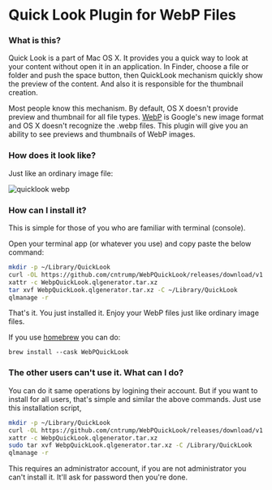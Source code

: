 Quick Look Plugin for WebP Files
================================

### What is this?

  Quick Look is a part of Mac OS X. It provides you a quick way
  to look at your content without open it in an application.
  In Finder, choose a file or folder and push the space button, then QuickLook
  mechanism quickly show the preview of the content. And also it is responsible
  for the thumbnail creation.

  Most people know this mechanism. By default, OS X doesn't provide preview and
  thumbnail for all file types. [WebP](https://developers.google.com/speed/webp/) is Google's new image format and OS X
  doesn't recognize the .webp files. This plugin will give you an ability to
  see previews and thumbnails of WebP images.

### How does it look like?

  Just like an ordinary image file:

  ![quicklook webp](https://raw.github.com/emin/WebPQuickLook/master/screenshot.png 'WebP')


### How can I install it?

  This is simple for those of you who are familiar with terminal
  (console).

  Open your terminal app (or whatever you use) and copy paste the below
  command:

  ```bash
  mkdir -p ~/Library/QuickLook
  curl -OL https://github.com/cntrump/WebPQuickLook/releases/download/v1.0.0/WebpQuickLook.qlgenerator.tar.xz
  xattr -c WebpQuickLook.qlgenerator.tar.xz
  tar xvf WebpQuickLook.qlgenerator.tar.xz -C ~/Library/QuickLook
  qlmanage -r
  ```

  That's it. You just installed it. Enjoy your WebP files just like ordinary
  image files.
  

  If you use [homebrew](https://brew.sh/) you can do:
  
	brew install --cask WebPQuickLook

### The other users can't use it. What can I do?

  You can do it same operations by logining their account. But if you want
  to install for all users, that's simple and similar the above commands.
  Just use this installation script,

  ```bash
  mkdir -p ~/Library/QuickLook
  curl -OL https://github.com/cntrump/WebPQuickLook/releases/download/v1.0.0/WebpQuickLook.qlgenerator.tar.xz
  xattr -c WebpQuickLook.qlgenerator.tar.xz
  sudo tar xvf WebpQuickLook.qlgenerator.tar.xz -C /Library/QuickLook
  qlmanage -r
  ```

  This requires an administrator account, if you are not administrator you
  can't install it. It'll ask for password then you're done.


